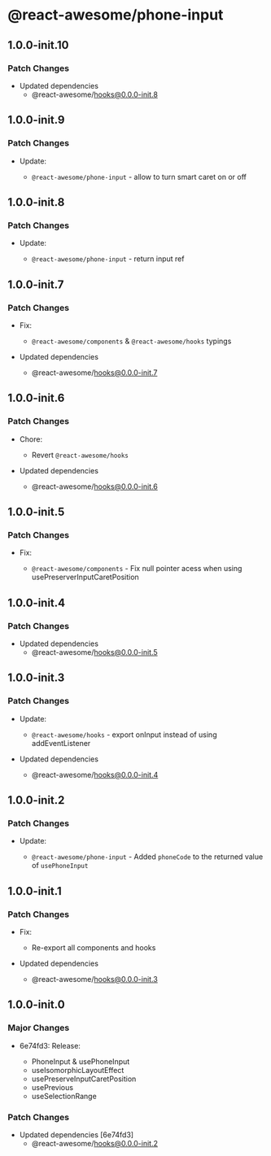 # @react-awesome/phone-input

## 1.0.0-init.10

### Patch Changes

- Updated dependencies
  - @react-awesome/hooks@0.0.0-init.8

## 1.0.0-init.9

### Patch Changes

- Update:

  - `@react-awesome/phone-input` - allow to turn smart caret on or off

## 1.0.0-init.8

### Patch Changes

- Update:

  - `@react-awesome/phone-input` - return input ref

## 1.0.0-init.7

### Patch Changes

- Fix:

  - `@react-awesome/components` & `@react-awesome/hooks` typings

- Updated dependencies
  - @react-awesome/hooks@0.0.0-init.7

## 1.0.0-init.6

### Patch Changes

- Chore:

  - Revert `@react-awesome/hooks`

- Updated dependencies
  - @react-awesome/hooks@0.0.0-init.6

## 1.0.0-init.5

### Patch Changes

- Fix:

  - `@react-awesome/components` - Fix null pointer acess when using usePreserverInputCaretPosition

## 1.0.0-init.4

### Patch Changes

- Updated dependencies
  - @react-awesome/hooks@0.0.0-init.5

## 1.0.0-init.3

### Patch Changes

- Update:

  - `@react-awesome/hooks` - export onInput instead of using addEventListener

- Updated dependencies
  - @react-awesome/hooks@0.0.0-init.4

## 1.0.0-init.2

### Patch Changes

- Update:

  - `@react-awesome/phone-input` - Added `phoneCode` to the returned value of `usePhoneInput`

## 1.0.0-init.1

### Patch Changes

- Fix:

  - Re-export all components and hooks

- Updated dependencies
  - @react-awesome/hooks@0.0.0-init.3

## 1.0.0-init.0

### Major Changes

- 6e74fd3: Release:

  - PhoneInput & usePhoneInput
  - useIsomorphicLayoutEffect
  - usePreserveInputCaretPosition
  - usePrevious
  - useSelectionRange

### Patch Changes

- Updated dependencies [6e74fd3]
  - @react-awesome/hooks@0.0.0-init.2
